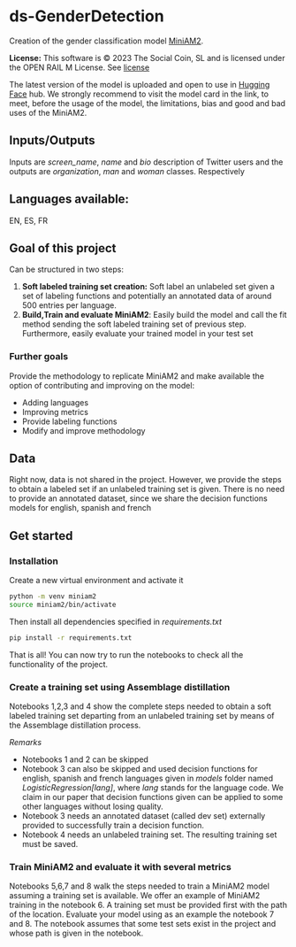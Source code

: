 # ds-GenderDetection

Creation of the gender classification model [MiniAM2](https://huggingface.co/CitibeatsAI/miniam2).

**License:** This software is © 2023 The Social Coin, SL and is licensed under the OPEN RAIL M License. See [license](https://www.citibeats.com/open-rail-m-license-for-citibeats)

The latest version of the model is uploaded and open to use in 
[Hugging Face](https://huggingface.co/CitibeatsAI/miniam2) hub. We strongly recommend to visit the model card in the
link, to meet, before the usage of the model, the limitations, bias and good and bad uses of the MiniAM2.

## Inputs/Outputs

Inputs are _screen_name_, _name_ and _bio_ description of Twitter users and the outputs are _organization_, _man_ and 
_woman_  classes. Respectively

## Languages available: 
EN, ES, FR

## Goal of this project 

Can be structured in two steps:
1. **Soft labeled training set creation:** Soft label an unlabeled set given a set of labeling functions and potentially an annotated data of around 500 entries per language.
2. **Build,Train and evaluate MiniAM2**: Easily build the model and call the fit method sending the soft labeled training set of previous step. Furthermore, easily evaluate your trained model in your test set

### Further goals

Provide the methodology to replicate MiniAM2 and make available the option of contributing and improving on the model:
- Adding languages
- Improving metrics
- Provide labeling functions
- Modify and improve methodology

## Data 

Right now, data is not shared in the project. However, we provide the steps to obtain a labeled set if an unlabeled
training set is given. There is no need to provide an annotated dataset, since we share the decision functions 
models for english, spanish and french

## Get started

### Installation

Create a new virtual environment and activate it

```bash
python -m venv miniam2
source miniam2/bin/activate
```

Then install all dependencies specified in _requirements.txt_
```bash
pip install -r requirements.txt
```

That is all! You can now try to run the notebooks to check all the functionality of the project.

### Create a training set using Assemblage distillation
Notebooks 1,2,3 and 4 show the complete steps needed to obtain a soft labeled training set departing from an unlabeled
training set by means of the Assemblage distillation process. 

*Remarks*
- Notebooks 1 and 2 can be skipped
- Notebook 3 can also be skipped and used decision functions for english, spanish and french languages given in 
_models_ folder named _LogisticRegression[lang]_, where _lang_ stands for the language code. We claim in our paper that 
decision functions given can be applied to some other languages without losing quality.
- Notebook 3 needs an annotated dataset (called dev set) externally provided to successfully train a decision function. 
- Notebook 4 needs an unlabeled training set. The resulting training set must be saved.

### Train MiniAM2 and evaluate it with several metrics
Notebooks 5,6,7 and 8 walk the steps needed to train a MiniAM2 model assuming a training set is available. We offer an 
example of MiniAM2 training in the notebook 6. A training set must be provided first with the path of the location.
Evaluate your model using as an example the notebook 7 and 8. 
The notebook assumes that some test sets exist in the project and whose path is given in the notebook.


